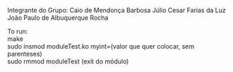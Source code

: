 Integrante do Grupo:
  Caio de Mendonça Barbosa
  Júlio Cesar Farias da Luz
  João Paulo de Albuquerque Rocha <br>

To run: <br>
  make <br>
  sudo insmod moduleTest.ko myint=(valor que quer colocar, sem parenteses) <br>
  sudo rmmod moduleTest (exit do módulo) <br>
